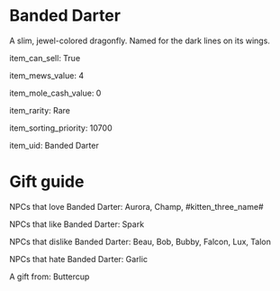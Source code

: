 # Banded Darter

A slim, jewel-colored dragonfly. Named for the dark lines on its wings.

item_can_sell: True

item_mews_value: 4

item_mole_cash_value: 0

item_rarity: Rare

item_sorting_priority: 10700

item_uid: Banded Darter

# Gift guide

NPCs that love Banded Darter: Aurora, Champ, #kitten_three_name#

NPCs that like Banded Darter: Spark

NPCs that dislike Banded Darter: Beau, Bob, Bubby, Falcon, Lux, Talon

NPCs that hate Banded Darter: Garlic

A gift from: Buttercup